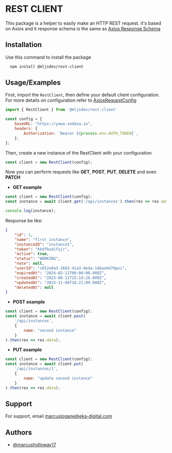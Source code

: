 
# REST CLIENT

This package is a helper to easily make an HTTP REST request. it's based on Axios and it response schema is the same as [Axios Response Schema](https://www.npmjs.com/package/axios#response-schema) 

## Installation

Use this command to install the package

```bash
  npm install @mljsdev/rest-client
```
    
## Usage/Examples
First, import the `RestClient`, then define your default client configuration. For more details on configuration refer to [AxiosRequestConfig](https://www.npmjs.com/package/axios#request-config)
```javascript
import { RestClient } from '@mljsdev/rest-client'

const config = {
    baseURL: "https://yawa.sedana.io",
    headers: {
        Authorization: `Bearer ${process.env.AUTH_TOKEN}`,
    },
};
```

Then, create a new instance of the RestClient with your configuration
```javascript
const client = new RestClient(config);
```

Now you can perform requests like **GET**, **POST**, **PUT**, **DELETE** and even **PATCH**

 * **GET example**

```javascript
const client = new RestClient(config);
const instance = await client.get('/api/instances').then(res => res.data);

console.log(instance);
```
Response be like: 
```json
{
    "id": 1,
    "name": "first instance",
    "instanceID": "instance1",
    "token": "hbdfbudifujr",
    "active": true,
    "status": "WORKING",
    "note": null,
    "userId": "c652e8a3-3683-41a3-8eda-146aa9d79poi",
    "expiredAt": "2024-02-11T00:00:00.000Z",
    "createdAt": "2023-08-11T15:14:26.000Z",
    "updatedAt": "2023-11-04T16:21:09.000Z",
    "deletedAt": null
}
```

 * **POST example**

```javascript
const client = new RestClient(config);
const instance = await client.post(
    '/api/instances', 
    { 
        name: "second instance" 
    }
).then(res => res.data);
```

 * **PUT example**

```javascript
const client = new RestClient(config);
const instance = await client.put(
    '/api/instances/1', 
    { 
        name: "update second instance" 
    }
).then(res => res.data);
```
## Support

For support, email marcuslogane@eka-digital.com


## Authors

- [@marcusholloway17](https://www.github.com/marcusholloway17)

